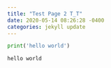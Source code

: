 ```yaml
---
title: "Test Page 2 T_T"
date: 2020-05-14 08:26:28 -0400
categories: jekyll update
---
```



```python
print('hello world')
```

    hello world



```python

```
